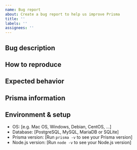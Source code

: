 ```yaml
---
name: Bug report
about: Create a bug report to help us improve Prisma
title: ''
labels: ''
assignees: ''
---
```


<!-- 
Thanks for helping us improve Prisma! 🙏 Please follow the sections in the template and provide as much information as possible about your problem, e.g. by setting the `DEBUG="*"` environment variable and enabling additional logging output in Prisma Client.

Learn more about writing proper bug reports here: https://pris.ly/d/bug-reports
-->

## Bug description

<!-- A clear and concise description of what the bug is. -->

## How to reproduce

<!--
Steps to reproduce the behavior:
1. Go to '...'
2. Change '....'
3. Run '....'
4. See error
-->

## Expected behavior

<!-- A clear and concise description of what you expected to happen. -->

## Prisma information

<!-- Your Prisma schema, Prisma Client queries, ...
Do not include your database credentials when sharing your Prisma schema! -->

## Environment & setup

<!-- In which environment does the problem occur -->

- OS: [e.g. Mac OS, Windows, Debian, CentOS, ...]
- Database: [PostgreSQL, MySQL, MariaDB or SQLite]
- Prisma version: [Run `prisma -v` to see your Prisma version]
- Node.js version: [Run `node -v` to see your Node.js version]
